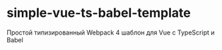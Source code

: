 # simple-vue-ts-babel-template
Простой типизированный Webpack 4 шаблон для Vue с TypeScript и Babel 
